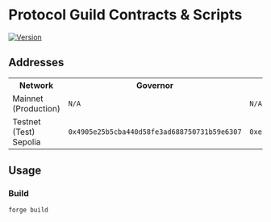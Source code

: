 # Protocol Guild Contracts & Scripts

[![Version][version-badge]][version-link]

## Addresses

<table>
<tr>
<th>Network</th>
<th>Governor</th>
<th>Timelock</th>
<th>ProposalTypesConfigurator</th>
<th>ProxyAdmin</th>
<th>Membership</th>
</tr>
<tr>
<td>Mainnet (Production)</td>
<td><code>N/A</code></td>
<td><code>N/A</code></td>
<td><code>N/A</code></td>
<td><code>N/A</code></td>
<td><code>N/A</code></td>
</tr>
<tr>
<td>Testnet (Test) Sepolia</td>
<td><code>0x4905e25b5cba440d58fe3ad688750731b59e6307</code></td>
<td><code>0xeba09e62142052831fe0ccdd73476ca5ce84b2f1</code></td>
<td><code>0x966daa9da3c7ef86c0f9fd678bd5d8cb1b856577</code></td>
<td><code>0xf24942a6f7bce11f6889fe8f72b9315b3aa9340f</code></td>
<td><code>0xd294e1f05cf829dd9f1e8fe8930c791a0d0eb52f</code></td>
</tr>
</table>

## Usage

### Build

```shell
forge build
```

[version-badge]: https://img.shields.io/badge/agora--governor-v1.0.0-brightgreen
[version-link]: https://github.com/voteagora/agora-governor/releases/tag/v1.0.0
